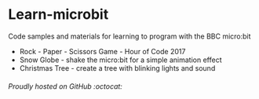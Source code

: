 # Learn-microbit

Code samples and materials for learning to program with the BBC micro:bit

* Rock - Paper - Scissors Game - Hour of Code 2017
* Snow Globe - shake the micro:bit for a simple animation effect
* Christmas Tree - create a tree with blinking lights and sound

###### Proudly hosted on GitHub :octocat:


